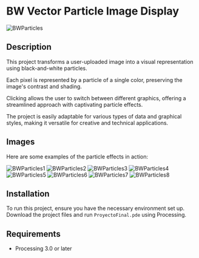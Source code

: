 # BW Vector Particle Image Display

![BWParticles](./images/1.png)

## Description
This project transforms a user-uploaded image into a visual representation using black-and-white particles.

Each pixel is represented by a particle of a single color, preserving the image's contrast and shading.

Clicking allows the user to switch between different graphics, offering a streamlined approach with captivating particle effects.

The project is easily adaptable for various types of data and graphical styles, making it versatile for creative and technical applications.

## Images
Here are some examples of the particle effects in action:

![BWParticles1](./images/1.png)
![BWParticles2](./images/2.png)
![BWParticles3](./images/3.png)
![BWParticles4](./images/4.png)
![BWParticles5](./images/5.png)
![BWParticles6](./images/6.png)
![BWParticles7](./images/7.png)
![BWParticles8](./images/8.png)


## Installation
To run this project, ensure you have the necessary environment set up. Download the project files and run `ProyectoFinal.pde` using Processing.

## Requirements
- Processing 3.0 or later

